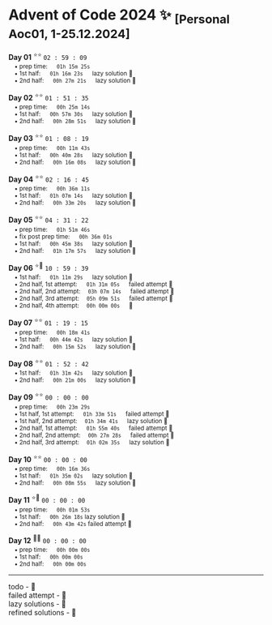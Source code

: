 # Advent of Code 2024 :sparkles: <sub>[Personal Aoc01, 1-25.12.2024]</sub> 

**Day 01** <sup>:star::star: </sup> `02 : 59 : 09` <sub> \
&emsp;• prep time: &emsp; `01h 15m 25s` \
&emsp;• 1st half: &emsp; `01h 16m 23s` &emsp; lazy solution :seedling: \
&emsp;• 2nd half: &emsp; `00h 27m 21s` &emsp; lazy solution :seedling:

**Day 02** <sup>:star::star:</sup> `01 : 51 : 35` <sub> \
&emsp;• prep time: &emsp; `00h 25m 14s` \
&emsp;• 1st half: &emsp; `00h 57m 30s` &emsp; lazy solution :seedling: \
&emsp;• 2nd half: &emsp; `00h 28m 51s` &emsp; lazy solution :seedling:

**Day 03** <sup>:star::star:</sup> `01 : 08 : 19` <sub> \
&emsp;• prep time: &emsp; `00h 11m 43s` \
&emsp;• 1st half: &emsp; `00h 40m 28s` &emsp; lazy solution :seedling: \
&emsp;• 2nd half: &emsp; `00h 16m 08s` &emsp; lazy solution :seedling:

**Day 04** <sup>:star::star:</sup> `02 : 16 : 45` <sub> \
&emsp;• prep time: &emsp; `00h 36m 11s` &emsp; \
&emsp;• 1st half: &emsp; `01h 07m 14s` &emsp; lazy solution :seedling: \
&emsp;• 2nd half: &emsp; `00h 33m 20s` &emsp; lazy solution :seedling:

**Day 05** <sup>:star::star:</sup> `04 : 31 : 22` <sub> \
&emsp;• prep time: &emsp; `01h 51m 46s` \
&emsp;• fix post prep time: &emsp; `00h 36m 01s` \
&emsp;• 1st half: &emsp; `00h 45m 38s` &emsp; lazy solution :seedling: \
&emsp;• 2nd half: &emsp; `01h 17m 57s` &emsp; lazy solution :seedling:

**Day 06** <sup>:star::small_red_triangle_down:</sup> `10 : 59 : 39` <sub> \
&emsp;• 1st half: &emsp; `01h 11m 29s` &emsp; lazy solution :seedling: \
&emsp;• 2nd half, 1st attempt: &emsp; `01h 31m 05s` &emsp; failed attempt :small_red_triangle_down: \
&emsp;• 2nd half, 2nd attempt:&emsp; `03h 07m 14s` &emsp; failed attempt :small_red_triangle_down: \
&emsp;• 2nd half, 3rd attempt:&emsp; `05h 09m 51s` &emsp; failed attempt :small_red_triangle_down: \
&emsp;• 2nd half, 4th attempt:&emsp; `00h 00m 00s` &emsp; :paperclip:

**Day 07** <sup>:star::star:</sup> `01 : 19 : 15` <sub> \
&emsp;• prep time: &emsp; `00h 18m 41s` \
&emsp;• 1st half: &emsp; `00h 44m 42s` &emsp; lazy solution :seedling: \
&emsp;• 2nd half: &emsp; `00h 15m 52s` &emsp; lazy solution :seedling:

**Day 08** <sup>:star::star:</sup> `01 : 52 : 42` <sub> \
&emsp;• 1st half: &emsp; `01h 31m 42s` &emsp; lazy solution :seedling: \
&emsp;• 2nd half: &emsp; `00h 21m 00s` &emsp; lazy solution :seedling:

**Day 09** <sup>:star::star:</sup> `00 : 00 : 00` <sub> \
&emsp;• prep time: &emsp; `00h 23m 29s` \
&emsp;• 1st half, 1st attempt: &emsp; `01h 33m 51s` &emsp; failed attempt :small_red_triangle_down: \
&emsp;• 1st half, 2nd attempt:&emsp; `01h 34m 41s` &emsp; lazy solution :seedling: \
&emsp;• 2nd half, 1st attempt: &emsp; `01h 55m 40s` &emsp; failed attempt :small_red_triangle_down: \
&emsp;• 2nd half, 2nd attempt:&emsp; `00h 27m 28s` &emsp; failed attempt :small_red_triangle_down: \
&emsp;• 2nd half, 3rd attempt:&emsp; `01h 02m 35s` &emsp; lazy solution :seedling:

**Day 10** <sup>:star::star:</sup> `00 : 00 : 00` <sub> \
&emsp;• prep time: &emsp; `00h 16m 36s` \
&emsp;• 1st half: &emsp; `01h 35m 02s` &emsp; lazy solution :seedling: \
&emsp;• 2nd half: &emsp; `00h 08m 55s` &emsp; lazy solution :seedling:

**Day 11** <sup>:star::small_red_triangle_down:</sup> `00 : 00 : 00` <sub> \
&emsp;• prep time: &emsp; `00h 01m 53s` \
&emsp;• 1st half: &emsp; `00h 26m 18s` lazy solution :seedling: \
&emsp;• 2nd half: &emsp; `00h 43m 42s` failed attempt :small_red_triangle_down:

**Day 12** <sup>:paperclip::paperclip:</sup> `00 : 00 : 00` <sub> \
&emsp;• prep time: &emsp; `00h 00m 00s` \
&emsp;• 1st half: &emsp; `00h 00m 00s` \
&emsp;• 2nd half: &emsp; `00h 00m 00s`


---
todo - :paperclip: \
failed attempt - :small_red_triangle_down: \
lazy solutions - :seedling: \
refined solutions - :sunflower: 
